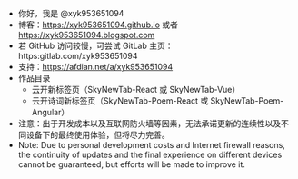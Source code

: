 - 你好，我是 @xyk953651094
- 博客：https://xyk953651094.github.io 或者 https://xyk953651094.blogspot.com
- 若 GitHub 访问较慢，可尝试 GitLab 主页：https:gitlab.com/xyk953651094
- 支持：https://afdian.net/a/xyk953651094
- 作品目录
  - 云开新标签页（SkyNewTab-React 或 SkyNewTab-Vue）
  - 云开诗词新标签页（SkyNewTab-Poem-React 或 SkyNewTab-Poem-Angular）
- 注意：出于开发成本以及互联网防火墙等因素，无法承诺更新的连续性以及不同设备下的最终使用体验，但将尽力完善。
- Note: Due to personal development costs and Internet firewall reasons, the continuity of updates and the final experience on different devices cannot be guaranteed, but efforts will be made to improve it.

<!---
XYK953651094/XYK953651094 is a ✨ special ✨ repository because its `README.md` (this file) appears on your GitHub profile.
You can click the Preview link to take a look at your changes.
--->

